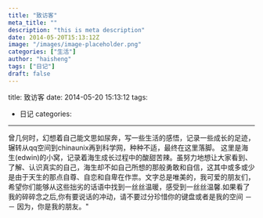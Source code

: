 ```yaml
---
title: "致访客"
meta_title: ""
description: "this is meta description"
date: 2014-05-20T15:13:12Z
image: "/images/image-placeholder.png"
categories: ["生活"]
author: "haisheng"
tags: ["日记"]
draft: false
---
```

title: 致访客
date: 2014-05-20 15:13:12
tags:
- 日记
categories:

---

曾几何时，幻想着自己能文思如尿奔，写一些生活的感悟，记录一些成长的足迹，辗转从qq空间到chinaunix再到科学网，种种不适，最终在这里落脚。
这里是海生(edwin)的小窝，记录着海生成长过程中的酸甜苦辣。虽努力地想让大家看到、了解、认识真实的自己，海生却不如自己所想的那般勇敢和自信，这其中或多或少是由于天生的那点自尊、自恋和自卑在作祟。文字总是唯美的，我可爱的朋友们，希望你们能够从这些拙劣的话语中找到一丝丝温暖，感受到一丝丝温馨.如果看了我的碎碎念之后,你有要说话的冲动，请不要过分珍惜你的键盘或者是我的空间 －－ 因为，你是我的朋友。"
